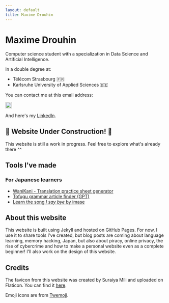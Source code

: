 ```yaml
---
layout: default
title: Maxime Drouhin
---
```


# Maxime Drouhin

Computer science student with a specialization in Data Science and Artificial Intelligence.

In a double degree at:
- Télécom Strasbourg 🇫🇷
- Karlsruhe University of Applied Sciences 🇩🇪

You can contact me at this email address:

<img alt="Email image" src="https://github.com/user-attachments/assets/476d999b-7edf-4082-acfc-1561e996ea54" style="height: 1.4em">

And here's my [LinkedIn](https://www.linkedin.com/in/maxime-drouhin-5880031b8/).

<div class="construction">
    <h2>🚧 Website Under Construction! 🚧</h2>
    <p>This website is still a work in progress. Feel free to explore what's already there ^^</p>
</div>

## Tools I've made

### For Japanese learners

- [WaniKani - Translation practice sheet generator](/tools/translation-practice-sheet-generator/)
- [Tofugu grammar article finder (GPT)](/tools/grammar-article-finder/)
- [Learn the song *I say bye* by imase](/tools/learn-i-say-bye-by-imase/)

## About this website

This website is built using Jekyll and hosted on GitHub Pages. For now, I use it to share tools I've created, but blog posts are coming about language learning, memory hacking, Japan, but also about piracy, online privacy, the rise of cybercrime and how to make a personal website even as a complete beginner! I'll also work on the design of this website.

## Credits

The favicon from this website was created by Suraiya Mili and uploaded on Flaticon. You can find it <a href="https://www.flaticon.com/free-icon/wink_9527007" title="wink icon">here</a>.

Emoji icons are from [Twemoji](https://github.com/twitter/twemoji).

